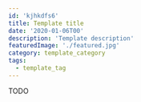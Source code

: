 ```yaml
---
id: 'kjhkdfs6'
title: Template title
date: '2020-01-06T00'
description: 'Template description'
featuredImage: './featured.jpg'
category: template_category
tags:
  - template_tag
---
```


TODO
